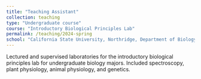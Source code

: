 ```yaml
---
title: "Teaching Assistant"
collection: teaching
type: "Undergraduate course"
course: "Introductory Biological Principles Lab"
permalink: /teaching/2024-spring
school: "California State University, Northridge, Department of Biology"
---
```


Lectured and supervised laboratories for the introductory biological principles lab for undergraduate biology majors. Included spectroscopy, plant physiology, animal physiology, and genetics.
